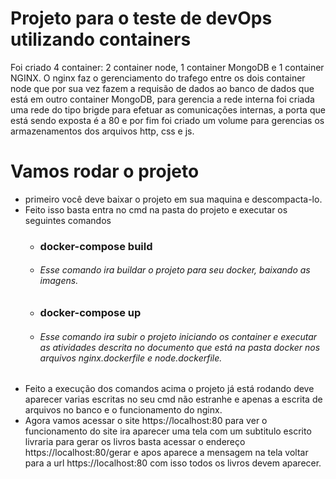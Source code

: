# Projeto para o teste de devOps utilizando containers
Foi criado 4 container: 2 container node, 1 container MongoDB e 1 container NGINX. O nginx faz o gerenciamento do trafego entre os dois container node que por sua vez fazem a requisão de dados ao banco de dados que está em outro container MongoDB, para gerencia a rede interna foi criada uma rede do tipo brigde para efetuar as comunicações internas, a porta que está sendo exposta é a 80 e por fim foi criado um volume para gerencias os armazenamentos dos arquivos http, css e js. 

# Vamos rodar o projeto
<ul>
<li>primeiro você deve baixar o projeto em sua maquina e descompacta-lo.</li>
<li>Feito isso basta entra no cmd na pasta do projeto e executar os seguintes comandos</li>
	<ul>
   <li><h3> docker-compose build </h3></li>
       <li><h6> Esse comando ira buildar o projeto para seu docker, baixando as imagens.<h6></li>
   <li><h3> docker-compose up </h3></li>
       <li><h6> Esse comando ira subir o projeto iniciando os container e executar as atividades descrita no documento que está na pasta docker nos arquivos nginx.dockerfile e node.dockerfile.</h6></li>
	</ul>
<li>Feito a execução dos comandos acima o projeto já está rodando deve aparecer varias escritas no seu cmd não estranhe e apenas a escrita de arquivos no banco e o funcionamento do nginx.</li>
<li>Agora vamos acessar o site https://localhost:80 para ver o funcionamento do site ira aparecer uma tela com um subtitulo escrito livraria para gerar os livros basta acessar o endereço https://localhost:80/gerar e apos aparece a mensagem na tela voltar para a url https://localhost:80 com isso todos os livros devem aparecer.</li>
</ul>



